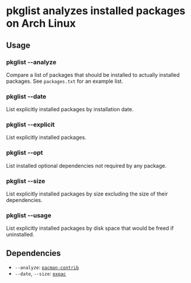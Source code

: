 # pkglist analyzes installed packages on Arch Linux

## Usage

### pkglist --analyze <pkglist>

Compare a list of packages that should be installed to actually installed packages. See `packages.txt` for an example list.

### pkglist --date

List explicitly installed packages by installation date.

### pkglist --explicit

List explicitly installed packages.

### pkglist --opt

List installed optional dependencies not required by any package.

### pkglist --size

List explicitly installed packages by size excluding the size of their dependencies.

### pkglist --usage

List explicitly installed packages by disk space that would be freed if uninstalled.

## Dependencies

* `--analyze`: [`pacman-contrib`](https://www.archlinux.org/packages/community/x86_64/pacman-contrib/)
* `--date`, `--size`: [`expac`](https://www.archlinux.org/packages/extra/x86_64/expac/)
